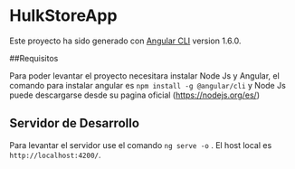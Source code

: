 # HulkStoreApp

Este proyecto ha sido generado con [Angular CLI](https://github.com/angular/angular-cli) version 1.6.0.

##Requisitos

Para poder levantar el proyecto necesitara instalar Node Js y Angular, el comando para instalar angular es `npm install -g @angular/cli` y Node Js puede descargarse
desde su pagina oficial (https://nodejs.org/es/)

## Servidor de Desarrollo

Para levantar el servidor use el comando `ng serve -o` . El host local es `http://localhost:4200/`.


